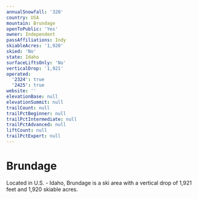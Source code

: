 ```yaml
---
annualSnowfall: '320'
country: USA
mountain: Brundage
openToPublic: 'Yes'
owner: Independent
passAffiliations: Indy
skiableAcres: '1,920'
skied: 'No'
state: Idaho
surfaceLiftsOnly: 'No'
verticalDrop: '1,921'
operated:
  '2324': true
  '2425': true
website: ''
elevationBase: null
elevationSummit: null
trailCount: null
trailPctBeginner: null
trailPctIntermediate: null
trailPctAdvanced: null
liftCount: null
trailPctExpert: null
---
```



# Brundage

Located in U.S. - Idaho, Brundage is a ski area with a vertical drop of 1,921 feet and 1,920 skiable acres.

